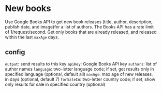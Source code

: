 # New books

Use Google Books API to get new book releases (title, author, description, publish date, and image)for a list of authors.  The Books API has a rate limit of 1/request/second.  Get only books that are already released, and released within the last `maxAge` days.

## config

`output`: send results to this key
`apiKey`: Google Books API key
`authors`: list of author names
`language`: two-letter language code; if set, get results only in specified language (optional, default all)
`maxAge`: max age of new releases, in days (optional, default 7)
`forSaleIn`: two-letter country code; if set, show only results for sale in specified country (optional)


